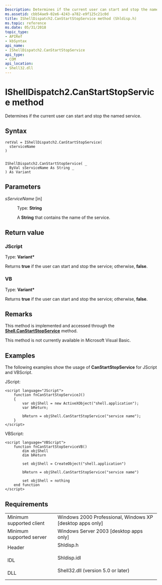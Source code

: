 ```yaml
---
Description: Determines if the current user can start and stop the named service.
ms.assetid: cbb54ae9-02e6-4243-a782-e9f125c21c0d
title: IShellDispatch2.CanStartStopService method (Shldisp.h)
ms.topic: reference
ms.date: 05/31/2018
topic_type: 
- APIRef
- kbSyntax
api_name: 
- IShellDispatch2.CanStartStopService
api_type: 
- COM
api_location: 
- Shell32.dll
---
```


# IShellDispatch2.CanStartStopService method

Determines if the current user can start and stop the named service.

## Syntax


```JScript
retVal = IShellDispatch2.CanStartStopService(
  sServiceName
)
```


```VB

IShellDispatch2.CanStartStopService( _
  ByVal sServiceName As String _
) As Variant
```





## Parameters

<dl> <dt>

*sServiceName* \[in\]
</dt> <dd>

Type: **String**

A **String** that contains the name of the service.

</dd> </dl>

## Return value

### JScript

Type: **Variant\***

Returns **true** if the user can start and stop the service; otherwise, **false**.

### VB

Type: **Variant\***

Returns **true** if the user can start and stop the service; otherwise, **false**.

## Remarks

This method is implemented and accessed through the [**Shell.CanStartStopService**](./shell-canstartstopservice.md) method.

This method is not currently available in Microsoft Visual Basic.

## Examples

The following examples show the usage of **CanStartStopService** for JScript and VBScript.

JScript:


```JScript
<script language="JScript">
    function fnCanStartStopServiceJ()
    {
        var objShell = new ActiveXObject("shell.application");
        var bReturn;

        bReturn = objShell.CanStartStopService("service name");
    }
</script>
```



VBScript:


```VB
<script language="VBScript">
    function fnCanStartStopServiceVB()
        dim objShell
        dim bReturn

        set objShell = CreateObject("shell.application")

        bReturn = objShell.CanStartStopService("service name")

        set objShell = nothing
    end function
</script>
```



## Requirements



|                                     |                                                                                                               |
|-------------------------------------|---------------------------------------------------------------------------------------------------------------|
| Minimum supported client<br/> | Windows 2000 Professional, Windows XP \[desktop apps only\]<br/>                                        |
| Minimum supported server<br/> | Windows Server 2003 \[desktop apps only\]<br/>                                                          |
| Header<br/>                   | <dl> <dt>Shldisp.h</dt> </dl>                          |
| IDL<br/>                      | <dl> <dt>Shldisp.idl</dt> </dl>                        |
| DLL<br/>                      | <dl> <dt>Shell32.dll (version 5.0 or later)</dt> </dl> |



 

 